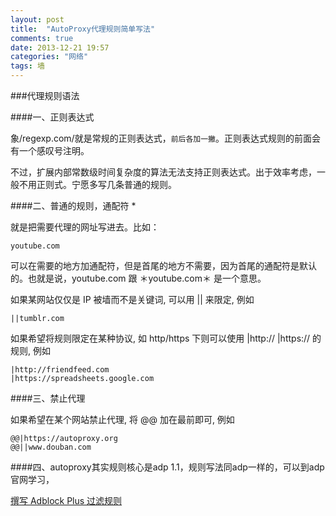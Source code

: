 ```yaml
---
layout: post
title:  "AutoProxy代理规则简单写法"
comments: true
date: 2013-12-21 19:57
categories: "网络"
tags: 墙
---
```

###代理规则语法 

####一、正则表达式  

象/regexp.com/就是常规的正则表达式，`前后各加一撇`。正则表达式规则的前面会有一个感叹号注明。  

不过，扩展内部常数级时间复杂度的算法无法支持正则表达式。出于效率考虑，一般不用正则式。宁愿多写几条普通的规则。  

####二、普通的规则，通配符 *  

就是把需要代理的网址写进去。比如：  

    youtube.com

可以在需要的地方加通配符，但是首尾的地方不需要，因为首尾的通配符是默认的。也就是说，youtube.com 跟 ＊youtube.com＊ 是一个意思。

如果某网站仅仅是 IP 被墙而不是关键词, 可以用 || 来限定, 例如   

    ||tumblr.com

如果希望将规则限定在某种协议, 如 http/https 下则可以使用 |http:// |https:// 的规则, 例如     

    |http://friendfeed.com 
    |https://spreadsheets.google.com

####三、禁止代理  

如果希望在某个网站禁止代理, 将 @@ 加在最前即可, 例如   

    @@|https://autoproxy.org   
    @@||www.douban.com  
     
####四、autoproxy其实规则核心是adp 1.1，规则写法同adp一样的，可以到adp官网学习，

   [撰写 Adblock Plus 过滤规则](https://adblockplus.org/zh_CN/filters)
    
     

